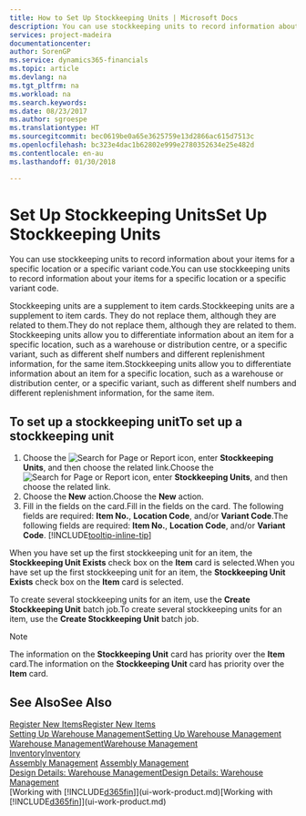```yaml
---
title: How to Set Up Stockkeeping Units | Microsoft Docs
description: You can use stockkeeping units to record information about your items for a specific location or a specific variant code.
services: project-madeira
documentationcenter: 
author: SorenGP
ms.service: dynamics365-financials
ms.topic: article
ms.devlang: na
ms.tgt_pltfrm: na
ms.workload: na
ms.search.keywords: 
ms.date: 08/23/2017
ms.author: sgroespe
ms.translationtype: HT
ms.sourcegitcommit: bec0619be0a65e3625759e13d2866ac615d7513c
ms.openlocfilehash: bc323e4dac1b62802e999e2780352634e25e482d
ms.contentlocale: en-au
ms.lasthandoff: 01/30/2018

---
```

# <a name="set-up-stockkeeping-units"></a><span data-ttu-id="ee474-103">Set Up Stockkeeping Units</span><span class="sxs-lookup"><span data-stu-id="ee474-103">Set Up Stockkeeping Units</span></span>
<span data-ttu-id="ee474-104">You can use stockkeeping units to record information about your items for a specific location or a specific variant code.</span><span class="sxs-lookup"><span data-stu-id="ee474-104">You can use stockkeeping units to record information about your items for a specific location or a specific variant code.</span></span>  

 <span data-ttu-id="ee474-105">Stockkeeping units are a supplement to item cards.</span><span class="sxs-lookup"><span data-stu-id="ee474-105">Stockkeeping units are a supplement to item cards.</span></span> <span data-ttu-id="ee474-106">They do not replace them, although they are related to them.</span><span class="sxs-lookup"><span data-stu-id="ee474-106">They do not replace them, although they are related to them.</span></span> <span data-ttu-id="ee474-107">Stockkeeping units allow you to differentiate information about an item for a specific location, such as a warehouse or distribution centre, or a specific variant, such as different shelf numbers and different replenishment information, for the same item.</span><span class="sxs-lookup"><span data-stu-id="ee474-107">Stockkeeping units allow you to differentiate information about an item for a specific location, such as a warehouse or distribution center, or a specific variant, such as different shelf numbers and different replenishment information, for the same item.</span></span>  

## <a name="to-set-up-a-stockkeeping-unit"></a><span data-ttu-id="ee474-108">To set up a stockkeeping unit</span><span class="sxs-lookup"><span data-stu-id="ee474-108">To set up a stockkeeping unit</span></span>  

1.  <span data-ttu-id="ee474-109">Choose the ![Search for Page or Report](media/ui-search/search_small.png "Search for Page or Report icon") icon, enter **Stockkeeping Units**, and then choose the related link.</span><span class="sxs-lookup"><span data-stu-id="ee474-109">Choose the ![Search for Page or Report](media/ui-search/search_small.png "Search for Page or Report icon") icon, enter **Stockkeeping Units**, and then choose the related link.</span></span>  
2.  <span data-ttu-id="ee474-110">Choose the **New** action.</span><span class="sxs-lookup"><span data-stu-id="ee474-110">Choose the **New** action.</span></span>  
3.  <span data-ttu-id="ee474-111">Fill in the fields on the card.</span><span class="sxs-lookup"><span data-stu-id="ee474-111">Fill in the fields on the card.</span></span> <span data-ttu-id="ee474-112">The following fields are required: **Item No.**, **Location Code**, and/or **Variant Code**.</span><span class="sxs-lookup"><span data-stu-id="ee474-112">The following fields are required: **Item No.**, **Location Code**, and/or **Variant Code**.</span></span> [!INCLUDE[tooltip-inline-tip](includes/tooltip-inline-tip_md.md)]  

<span data-ttu-id="ee474-113">When you have set up the first stockkeeping unit for an item, the **Stockkeeping Unit Exists** check box on the **Item** card is selected.</span><span class="sxs-lookup"><span data-stu-id="ee474-113">When you have set up the first stockkeeping unit for an item, the **Stockkeeping Unit Exists** check box on the **Item** card is selected.</span></span>  

<span data-ttu-id="ee474-114">To create several stockkeeping units for an item, use the **Create Stockkeeping Unit** batch job.</span><span class="sxs-lookup"><span data-stu-id="ee474-114">To create several stockkeeping units for an item, use the **Create Stockkeeping Unit** batch job.</span></span>  

> [!NOTE]  
>  <span data-ttu-id="ee474-115">The information on the **Stockkeeping Unit** card has priority over the **Item** card.</span><span class="sxs-lookup"><span data-stu-id="ee474-115">The information on the **Stockkeeping Unit** card has priority over the **Item** card.</span></span>  

## <a name="see-also"></a><span data-ttu-id="ee474-116">See Also</span><span class="sxs-lookup"><span data-stu-id="ee474-116">See Also</span></span>  
[<span data-ttu-id="ee474-117">Register New Items</span><span class="sxs-lookup"><span data-stu-id="ee474-117">Register New Items</span></span>](inventory-how-register-new-items.md)  
[<span data-ttu-id="ee474-118">Setting Up Warehouse Management</span><span class="sxs-lookup"><span data-stu-id="ee474-118">Setting Up Warehouse Management</span></span>](warehouse-setup-warehouse.md)  
[<span data-ttu-id="ee474-119">Warehouse Management</span><span class="sxs-lookup"><span data-stu-id="ee474-119">Warehouse Management</span></span>](warehouse-manage-warehouse.md)  
[<span data-ttu-id="ee474-120">Inventory</span><span class="sxs-lookup"><span data-stu-id="ee474-120">Inventory</span></span>](inventory-manage-inventory.md)  
<span data-ttu-id="ee474-121">[Assembly Management](assembly-assemble-items.md)  </span><span class="sxs-lookup"><span data-stu-id="ee474-121">[Assembly Management](assembly-assemble-items.md)  </span></span>  
[<span data-ttu-id="ee474-122">Design Details: Warehouse Management</span><span class="sxs-lookup"><span data-stu-id="ee474-122">Design Details: Warehouse Management</span></span>](design-details-warehouse-management.md)  
<span data-ttu-id="ee474-123">[Working with [!INCLUDE[d365fin](includes/d365fin_md.md)]](ui-work-product.md)</span><span class="sxs-lookup"><span data-stu-id="ee474-123">[Working with [!INCLUDE[d365fin](includes/d365fin_md.md)]](ui-work-product.md)</span></span>  

